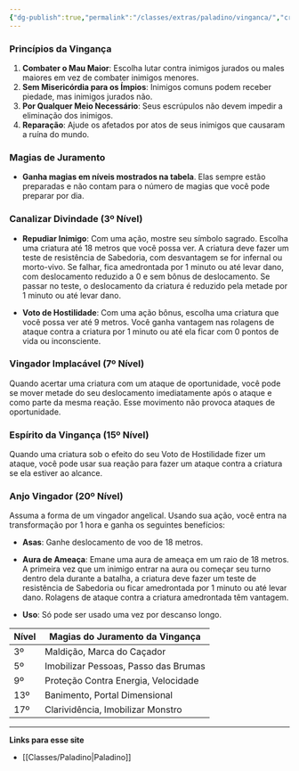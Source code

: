 ```yaml
---
{"dg-publish":true,"permalink":"/classes/extras/paladino/vinganca/","created":"2024-07-26T08:49:54.969-03:00"}
---
```



### **Princípios da Vingança**

1. **Combater o Mau Maior**: Escolha lutar contra inimigos jurados ou males maiores em vez de combater inimigos menores.
2. **Sem Misericórdia para os Ímpios**: Inimigos comuns podem receber piedade, mas inimigos jurados não.
3. **Por Qualquer Meio Necessário**: Seus escrúpulos não devem impedir a eliminação dos inimigos.
4. **Reparação**: Ajude os afetados por atos de seus inimigos que causaram a ruína do mundo.

### **Magias de Juramento**

- **Ganha magias em níveis mostrados na tabela**. Elas sempre estão preparadas e não contam para o número de magias que você pode preparar por dia.

### **Canalizar Divindade** (3º Nível)

- **Repudiar Inimigo**: Com uma ação, mostre seu símbolo sagrado. Escolha uma criatura até 18 metros que você possa ver. A criatura deve fazer um teste de resistência de Sabedoria, com desvantagem se for infernal ou morto-vivo. Se falhar, fica amedrontada por 1 minuto ou até levar dano, com deslocamento reduzido a 0 e sem bônus de deslocamento. Se passar no teste, o deslocamento da criatura é reduzido pela metade por 1 minuto ou até levar dano.

- **Voto de Hostilidade**: Com uma ação bônus, escolha uma criatura que você possa ver até 9 metros. Você ganha vantagem nas rolagens de ataque contra a criatura por 1 minuto ou até ela ficar com 0 pontos de vida ou inconsciente.

### **Vingador Implacável** (7º Nível)

Quando acertar uma criatura com um ataque de oportunidade, você pode se mover metade do seu deslocamento imediatamente após o ataque e como parte da mesma reação. Esse movimento não provoca ataques de oportunidade.

### **Espírito da Vingança** (15º Nível)

Quando uma criatura sob o efeito do seu Voto de Hostilidade fizer um ataque, você pode usar sua reação para fazer um ataque contra a criatura se ela estiver ao alcance.

### **Anjo Vingador** (20º Nível)

Assuma a forma de um vingador angelical. Usando sua ação, você entra na transformação por 1 hora e ganha os seguintes benefícios:

- **Asas**: Ganhe deslocamento de voo de 18 metros.
- **Aura de Ameaça**: Emane uma aura de ameaça em um raio de 18 metros. A primeira vez que um inimigo entrar na aura ou começar seu turno dentro dela durante a batalha, a criatura deve fazer um teste de resistência de Sabedoria ou ficar amedrontada por 1 minuto ou até levar dano. Rolagens de ataque contra a criatura amedrontada têm vantagem.

- **Uso**: Só pode ser usado uma vez por descanso longo.

| Nível | Magias do Juramento da Vingança       |
|-------|---------------------------------------|
| 3º    | Maldição, Marca do Caçador            |
| 5º    | Imobilizar Pessoas, Passo das Brumas  |
| 9º    | Proteção Contra Energia, Velocidade  |
| 13º   | Banimento, Portal Dimensional         |
| 17º   | Clarividência, Imobilizar Monstro     |

___
**Links para esse site**
- [[Classes/Paladino\|Paladino]]